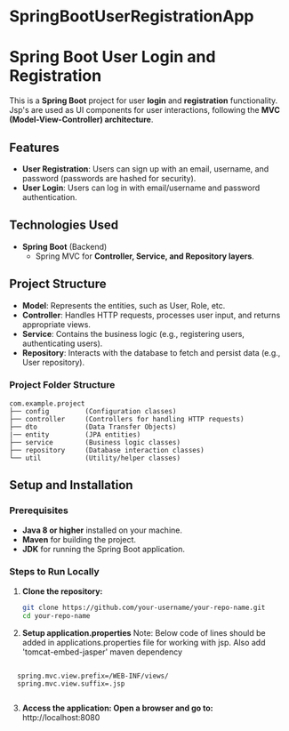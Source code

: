 # SpringBootUserRegistrationApp
# Spring Boot User Login and Registration

This is a **Spring Boot** project for user **login** and **registration** functionality. Jsp's are used as UI components for user interactions, following the **MVC (Model-View-Controller) architecture**.

## Features
- **User Registration**: Users can sign up with an email, username, and password (passwords are hashed for security).
- **User Login**: Users can log in with email/username and password authentication.


## Technologies Used
- **Spring Boot** (Backend)
  - Spring MVC for **Controller, Service, and Repository layers**.


## Project Structure
- **Model**: Represents the entities, such as User, Role, etc.
- **Controller**: Handles HTTP requests, processes user input, and returns appropriate views.
- **Service**: Contains the business logic (e.g., registering users, authenticating users).
- **Repository**: Interacts with the database to fetch and persist data (e.g., User repository).

### Project Folder Structure
```
com.example.project
├── config         (Configuration classes)
├── controller     (Controllers for handling HTTP requests)
├── dto            (Data Transfer Objects)
|── entity         (JPA entities)
├── service        (Business logic classes)
├── repository     (Database interaction classes)
└── util           (Utility/helper classes)
```

## Setup and Installation

### Prerequisites
- **Java 8 or higher** installed on your machine.
- **Maven** for building the project.
- **JDK** for running the Spring Boot application.

### Steps to Run Locally
1. **Clone the repository:**
   ```bash
   git clone https://github.com/your-username/your-repo-name.git
   cd your-repo-name

2. **Setup application.properties**
Note: Below code of lines should be added in applications.properties file for working with jsp. Also add 'tomcat-embed-jasper' maven dependency
```properties
  
  spring.mvc.view.prefix=/WEB-INF/views/
  spring.mvc.view.suffix=.jsp
 
```
3. **Access the application: Open a browser and go to:**
   http://localhost:8080

